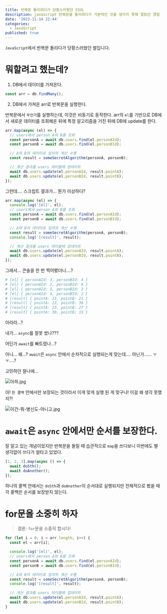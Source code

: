 ```yaml
---
title: 반복문 돌리려다가 당황스러웠던 SSUL
description: javascript 반복문을 돌리려다가 기본적인 것을 생각치 못해 얼탔던 경험
date: '2023-11-14 22:44'
categories:
  - JavaScript
published: true
---
```


`JavaScript`에서 반복문 돌리다가 당황스러웠던 썰입니다.

# 뭐할려고 했는데?

1. DB에서 데이터를 가져온다.

```js
const arr = db.findMany();
```

2. DB에서 가져온 arr로 반복문을 실행한다.

반복문에서 `무언가`를 실행하는데, 이것은 비동기로 동작한다.
arr의 `el`를 기반으로 DB에서 새로운 데이터를 조회해온 뒤에 특정 알고리즘을 거친 뒤에 DB에 update를 한다.

```js
arr.map(async (el) => {
  // users에서 person A와 B를 조회
  const personA = await db.users.find(el.personAId);
  const personB = await db.users.find(el.personBId);

  // A와 B의 데이터로 임의의 계산 수행
  const result = someSecretAlgorithm(personA, personB);

  // 계산 결과를 users 테이블에 업데이트
  await db.users.update(el.personAId, result.pointA);
  await db.users.update(el.personBId, result.pointB);
});
```

그런데.... 스크립트 결과가... 뭔가 이상하다?

```js
arr.map(async (el) => {
  console.log('[el]', el);
  // users에서 person A와 B를 조회
  const personA = await db.users.find(el.personAId);
  const personB = await db.users.find(el.personBId);

  // A와 B의 데이터로 임의의 계산 수행
  const result = someSecretAlgorithm(personA, personB);
  console.log('[result]', result);

  // 계산 결과를 users 테이블에 업데이트
  await db.users.update(el.personAId, result.pointA);
  await db.users.update(el.personBId, result.pointB);
});
```

그래서... 콘솔을 한 번 찍어봤더니....?

```sh
# [el] { personAId: 3, personBId: 4 }
# [el] { personAId: 2, personBId: 6 }
# [el] { personAId: 5, personBId: 3 }
# [el] { personAId: 4, personBId: 2 }
# [result] { pointA: 23, pointB: 21 }
# [result] { pointA: 13, pointB: 36 }
# [result] { pointA: 23, pointB: 27 }
# [result] { pointA: 30, pointB: 15 }
```

아라라...?

내가... `async`를 잘못 썼나???

어딘가 `await`를 빠트렸나...?

아니... 왜...? `await`은 `async` 안에서 순차적으로 실행되는게 맞는데.... 아닌가...... ㅜㅜ....?

고민하던 찰나에...

![아하.jpg](images/4-반복문-돌리면서-당황스러웠던-SSUL/아하.jpg)

아! `한 콜백` 안에서만 보장되는 것이라서 이게 맞게 실행 된 게 맞구나!
이걸 왜 생각 못했지?!

![이건-뭐-병신도-아니고.jpg](images/4-반복문-돌리면서-당황스러웠던-SSUL/이건-뭐-병신도-아니고.jpg)

# `await`은 `async` 안에서만 순서를 보장한다.

잘 알고 있는 개념이었지만 반복문을 돌릴 때 습관적으로 `map`을 쓰다보니 이번에도 별 생각없이 쓰다가 얼타고 있었다.

```js
[1, 2, 3].map(async () => {
  await doSth();
  await doAnother();
});
```

하나의 콜백 안에서는 `doSth`과 `doAnother`이 순서대로 실행되지만 전체적으로 봤을 때 각 콜백은 순서를 보장받지 않는다.

# for문을 소중히 하자

> 결론: `for`문을 소중히 합시다!

```js
for (let i = 0; i < arr.length; i++) {
  const el = arr[i];

  console.log('[el]', el);
  // users에서 person A와 B를 조회
  const personA = await db.users.find(el.personAId);
  const personB = await db.users.find(el.personBId);

  // A와 B의 데이터로 임의의 계산 수행
  const result = someSecretAlgorithm(personA, personB);
  console.log('[result]', result);

  // 계산 결과를 users 테이블에 업데이트
  await db.users.update(el.personAId, result.pointA);
  await db.users.update(el.personBId, result.pointB);
}
```
